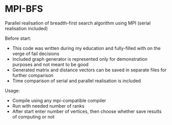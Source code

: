# MPI-BFS
Parallel realisation of breadth-first search algorithm using MPI (serial realisation included)

Before start:
- This code was written during my education and fully-filled with on the verge of fail decisions
- Included graph generator is represented only for demonstration purposes and not meant to be good
- Generated matrix and distance vectors can be saved in separate files for further comparison
- Time comparison of serial and parallel realisation is included

Usage:
- Compile using any mpi-compatible compiler
- Run with needed number of ranks
- After start enter number of vertices, then choose whether save results of computing or not
